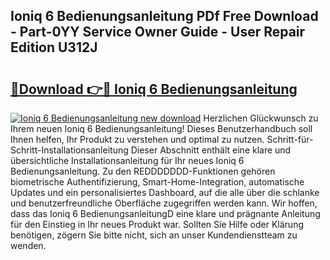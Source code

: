 ## Ioniq 6 Bedienungsanleitung PDf Free Download - Part-0YY Service Owner Guide - User Repair Edition U312J

# <h2><a href="http://df157k.blite.top/?on=Ioniq+6+Bedienungsanleitung">🔗Download 👉🔴 Ioniq 6 Bedienungsanleitung</a></h2>

[![Ioniq 6 Bedienungsanleitung new download](https://i.imgur.com/lujVjoI.png)](http://df157k.blite.top/?on=Ioniq+6+Bedienungsanleitung)
Herzlichen Glückwunsch zu Ihrem neuen Ioniq 6 Bedienungsanleitung! Dieses Benutzerhandbuch soll Ihnen helfen, Ihr Produkt zu verstehen und optimal zu nutzen. Schritt-für-Schritt-Installationsanleitung Dieser Abschnitt enthält eine klare und übersichtliche Installationsanleitung für Ihr neues Ioniq 6 Bedienungsanleitung. Zu den REDDDDDDD-Funktionen gehören biometrische Authentifizierung, Smart-Home-Integration, automatische Updates und ein personalisiertes Dashboard, auf die alle über die schlanke und benutzerfreundliche Oberfläche zugegriffen werden kann. Wir hoffen, dass das Ioniq 6 BedienungsanleitungD eine klare und prägnante Anleitung für den Einstieg in Ihr neues Produkt war. Sollten Sie Hilfe oder Klärung benötigen, zögern Sie bitte nicht, sich an unser Kundendienstteam zu wenden.
